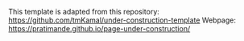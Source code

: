 This template is adapted from this repository: https://github.com/tmKamal/under-construction-template
Webpage: https://pratimande.github.io/page-under-construction/
